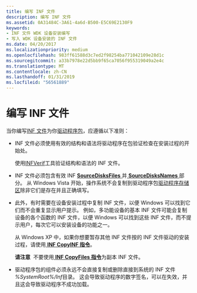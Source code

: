 ```yaml
---
title: 编写 INF 文件
description: 编写 INF 文件
ms.assetid: 0A31484C-3A61-4a6d-B500-E5C69E2130F9
keywords:
- INF 文件 WDK 设备安装编写
- 写入 WDK 设备安装的 INF 文件
ms.date: 04/20/2017
ms.localizationpriority: medium
ms.openlocfilehash: 983ff61588d3c7ed2f98254ba771042109e28d1c
ms.sourcegitcommit: a33b7978e22d5bb9f65ca7056f955319049a2e4c
ms.translationtype: MT
ms.contentlocale: zh-CN
ms.lasthandoff: 01/31/2019
ms.locfileid: "56561889"
---
```

# <a name="writing-inf-files"></a>编写 INF 文件


当你编写[INF 文件](inf-files.md)为你[驱动程序包](driver-packages.md)，应遵循以下准则：

-   INF 文件必须使用有效的结构和语法将驱动程序在包验证检查在安装过程的开始处。

    使用[INFVerif](../devtest/infverif.md)工具验证结构和语法的 INF 文件。

-   INF 文件必须包含有效 INF [ **SourceDisksFiles** ](inf-sourcedisksfiles-section.md)并[ **SourceDisksNames** ](inf-sourcedisksnames-section.md)部分。 从 Windows Vista 开始，操作系统不会复制到驱动程序包[驱动程序存储区](driver-store.md)除非它们是存在并且正确填写。

-   此外，有时需要在设备安装过程中复制 INF 文件，以便 Windows 可以找到它们而不会重复显示用户提示。 例如，多功能设备的基本 INF 文件可能会复制设备的各个函数的 INF 文件，以便 Windows 可以找到这些 INF 文件，而不提示用户，每次它可以安装设备的功能之一。

    从 Windows XP 中，如果你想要暂存其他 INF 文件按的 INF 文件驱动的安装过程，请使用[ **INF CopyINF 指令**](inf-copyinf-directive.md)。

    **请注意**  不要使用[ **INF CopyFiles 指令**](inf-copyfiles-directive.md)为副本 INF 文件。

     

-   驱动程序包的组件必须永远不会直接复制或删除直接到系统的 INF 文件 *%SystemRoot%/Inf*目录。 这会导致驱动程序的数字签名，可以在失效，并且这会导致驱动程序不成功加载。

 

 






